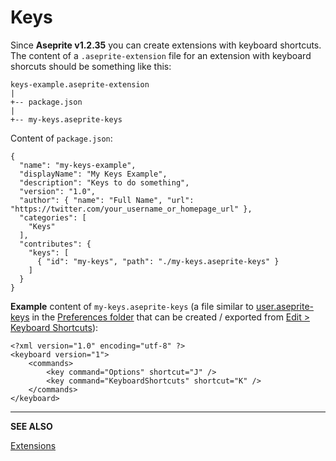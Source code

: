 # Keys

Since **Aseprite v1.2.35** you can create extensions with keyboard
shortcuts.  The content of a `.aseprite-extension` file for an
extension with keyboard shorcuts should be something like this:

```
keys-example.aseprite-extension
|
+-- package.json
|
+-- my-keys.aseprite-keys
```

Content of `package.json`:

```
{
  "name": "my-keys-example",
  "displayName": "My Keys Example",
  "description": "Keys to do something",
  "version": "1.0",
  "author": { "name": "Full Name", "url": "https://twitter.com/your_username_or_homepage_url" },
  "categories": [
    "Keys"
  ],
  "contributes": {
    "keys": [
      { "id": "my-keys", "path": "./my-keys.aseprite-keys" }
    ]
  }
}
```

**Example** content of `my-keys.aseprite-keys` (a file similar to
[user.aseprite-keys](https://www.aseprite.org/docs/files/#useraseprite-keys)
in the [Preferences folder](https://www.aseprite.org/docs/preferences/) that
can be created / exported from [Edit > Keyboard Shortcuts](keyboard-shortcuts.md)):

```
<?xml version="1.0" encoding="utf-8" ?>
<keyboard version="1">
    <commands>
        <key command="Options" shortcut="J" />
        <key command="KeyboardShortcuts" shortcut="K" />
    </commands>
</keyboard>
```

---

**SEE ALSO**

[Extensions](extensions.md)
